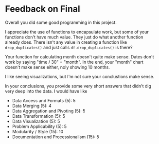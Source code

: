 # Feedback on Final

Overall you did some good programming in this project.

I appreciate the use of functions to encapsulate work, but some of your functions don't have much value.  They just do what another function already does.  There isn't any value in creating a function like `drop_duplicates()` and just calls `df.drop_duplicates()` is there?

Your function for calculating month doesn't quite make sense.  Dates don't work by saying "time / 30" = "month". In the end, your "month" chart doesn't make sense either, noly showing 10 months.

I like seeing visualizations, but I'm not sure your conclustions make sense.

In your conclusions, you provide some very short answers that didn't dig very deep into the data.  I would have like 

* Data Access and Formats (5): 5
* Data Merging (5): 4
* Data Aggregation and Pivoting (5): 5
* Data Transformation (5): 5
* Data Visualization (5): 5
* Problem Applicability (5): 5
* Modularity / Style (15): 10
* Documentation and Processionalism (15): 5
